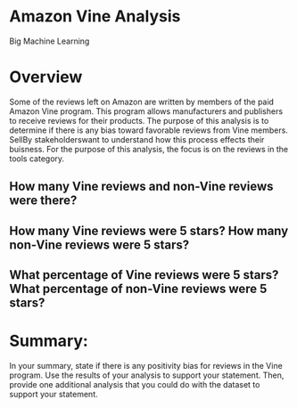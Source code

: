 # Amazon Vine Analysis
Big Machine Learning

# Overview
Some of the reviews left on Amazon are written by members of the paid Amazon Vine program.   This program allows manufacturers and publishers to receive reviews for their products.    The purpose of this analysis is to determine if there is any bias toward favorable reviews from Vine members.   SellBy stakeholderswant to understand how this process effects their buisness.   For the purpose of this analysis, the focus is on the reviews in the tools category.

## How many Vine reviews and non-Vine reviews were there?

## How many Vine reviews were 5 stars? How many non-Vine reviews were 5 stars?

## What percentage of Vine reviews were 5 stars? What percentage of non-Vine reviews were 5 stars?

# Summary: 
In your summary, state if there is any positivity bias for reviews in the Vine program. Use the results of your analysis to support your statement. Then, provide one additional analysis that you could do with the dataset to support your statement.


